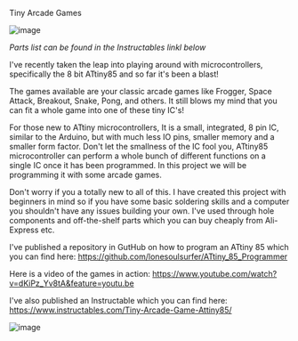 Tiny Arcade Games

![image](https://github.com/user-attachments/assets/f0eabf16-461b-4714-9e4c-7d9401167a77)

*Parts list can be found in the Instructables linkl below*

I've recently taken the leap into playing around with microcontrollers, specifically the 8 bit ATtiny85 and so far it's been a blast!

The games available are your classic arcade games like Frogger, Space Attack, Breakout, Snake, Pong, and others. It still blows my mind that you can fit a whole game into one of these tiny IC's!

For those new to ATtiny microcontrollers, It is a small, integrated, 8 pin IC, similar to the Arduino, but with much less IO pins, smaller memory and a smaller form factor. Don't let the smallness of the IC fool you, ATtiny85 microcontroller can perform a whole bunch of different functions on a single IC once it has been programmed. In this project we will be programming it with some arcade games.

Don't worry if you a totally new to all of this. I have created this project with beginners in mind so if you have some basic soldering skills and a computer you shouldn't have any issues building your own. I've used through hole components and off-the-shelf parts which you can buy cheaply from Ali-Express etc.

I've published a repository in GutHub on how to program an ATtiny 85 which you can find here: https://github.com/lonesoulsurfer/ATtiny_85_Programmer  

Here is a video of the games in action: https://www.youtube.com/watch?v=dKiPz_Yv8tA&feature=youtu.be

I've also published an Instructable which you can find here: https://www.instructables.com/Tiny-Arcade-Game-Attiny85/

![image](https://github.com/user-attachments/assets/271e3cb7-481f-4c2b-8820-7230813d4e10)

